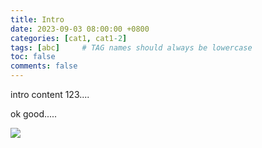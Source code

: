 ```yaml
---
title: Intro
date: 2023-09-03 08:00:00 +0800
categories: [cat1, cat1-2]
tags: [abc]     # TAG names should always be lowercase
toc: false
comments: false
---
```


intro content 123....



ok good.....

<img src="https://img.freepik.com/free-psd/google-icon-isolated-3d-render-illustration_47987-9777.jpg?w=360"/>
